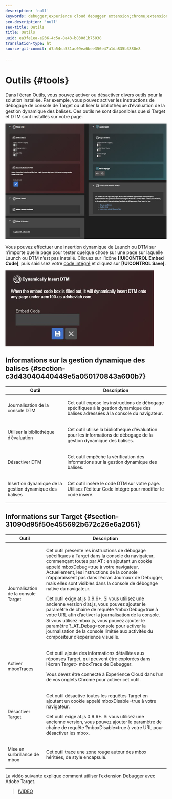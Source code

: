 ```yaml
---
description: 'null'
keywords: debugger;experience cloud debugger extension;chrome;extension;tools;dtm;target
seo-description: 'null'
seo-title: Outils
title: Outils
uuid: ea3fe1ea-e936-4c5a-8a43-b830d1b75038
translation-type: ht
source-git-commit: d7a54ea531ac09ea6bee356e47a1da835b3880e8

---
```



# Outils {#tools}

Dans l’écran Outils, vous pouvez activer ou désactiver divers outils pour la solution installée. Par exemple, vous pouvez activer les instructions de débogage de console de Target ou utiliser la bibliothèque d’évaluation de la gestion dynamique des balises. Ces outils ne sont disponibles que si Target et DTM sont installés sur votre page.

![](assets/tools.jpg)

Vous pouvez effectuer une insertion dynamique de Launch ou DTM sur n’importe quelle page pour tester quelque chose sur une page sur laquelle Launch ou DTM n’est pas installé. Cliquez sur l’icône **[!UICONTROL Embed Code]**, puis saisissez votre [code intégré](https://experiencecloud.adobe.com/resources/help/fr_FR/dtm/deployment.html) et cliquez sur **[!UICONTROL Save]**.

![](assets/tools-embedcode.jpg)

## Informations sur la gestion dynamique des balises {#section-c3d43040440449e5a050170843a600b7}

<table id="table_04625C3319134E169A35DB74C1D1FB31"> 
 <thead> 
  <tr> 
   <th colname="col1" class="entry"> Outil </th> 
   <th colname="col2" class="entry"> Description </th> 
  </tr>
 </thead>
 <tbody> 
  <tr> 
   <td colname="col1"> <p> Journalisation de la console DTM </p> </td> 
   <td colname="col2"> <p>Cet outil expose les instructions de débogage spécifiques à la gestion dynamique des balises adressées à la console du navigateur. </p> </td> 
  </tr> 
  <tr> 
   <td colname="col1"> <p>Utiliser la bibliothèque d’évaluation </p> </td> 
   <td colname="col2"> <p>Cet outil utilise la bibliothèque d’évaluation pour les informations de débogage de la gestion dynamique des balises. </p> </td> 
  </tr> 
  <tr> 
   <td colname="col1"> <p>Désactiver DTM </p> </td> 
   <td colname="col2"> <p>Cet outil empêche la vérification des informations sur la gestion dynamique des balises. </p> </td> 
  </tr> 
  <tr> 
   <td colname="col1"> <p> Insertion dynamique de la gestion dynamique des balises </p> </td> 
   <td colname="col2"> <p> Cet outil insère le code DTM sur votre page. Utilisez l’éditeur Code intégré pour modifier le code inséré. </p> </td> 
  </tr> 
 </tbody> 
</table>

## Informations sur Target {#section-31090d95f50e455692b672c26e6a2051}

<table id="table_A71D269B49F4417599EBACA44D5CCF4F"> 
 <thead> 
  <tr> 
   <th colname="col1" class="entry"> Outil </th> 
   <th colname="col2" class="entry"> Description </th> 
  </tr>
 </thead>
 <tbody> 
  <tr> 
   <td colname="col1"> <p>Journalisation de la console Target </p> </td> 
   <td colname="col2"> <p>Cet outil présente les instructions de débogage spécifiques à Target dans la console du navigateur, commençant toutes par <span class="codeph"> AT :</span> en ajoutant un cookie appelé <span class="codeph"> mboxDebug=true</span> à votre navigateur. Actuellement, les instructions de la console n’apparaissent pas dans l’écran Journaux de Debugger, mais elles sont visibles dans la console de débogage native du navigateur. </p> <p> Cet outil exige at.js 0.9.6+. Si vous utilisez une ancienne version d’at.js, vous pouvez ajouter le paramètre de chaîne de requête <span class="codeph"> ?mboxDebug=true</span> à votre URL afin d’activer la journalisation de la console. Si vous utilisez mbox.js, vous pouvez ajouter le paramètre <span class="codeph"> ?_AT_Debug=console</span> pour activer la journalisation de la console limitée aux activités du compositeur d’expérience visuelle. </p> </td> 
  </tr> 
  <tr> 
   <td colname="col1"> <p> Activer mboxTraces </p> </td> 
   <td colname="col2"> <p>Cet outil ajoute des informations détaillées aux réponses Target, qui peuvent être explorées dans l’écran <span class="uicontrol"> Target&gt; mboxTrace</span> de Debugger. </p> <p> Vous devez être connecté à Experience Cloud dans l’un de vos onglets Chrome pour activer cet outil. </p> </td> 
  </tr> 
  <tr> 
   <td colname="col1"> <p>Désactiver Target </p> </td> 
   <td colname="col2"> <p>Cet outil désactive toutes les requêtes Target en ajoutant un cookie appelé <span class="codeph"> mboxDisable=true</span> à votre navigateur. </p> <p> Cet outil exige at.js 0.9.6+. Si vous utilisez une ancienne version, vous pouvez ajouter le paramètre de chaîne de requête <span class="codeph"> ?mboxDisable=true</span> à votre URL pour désactiver les mbox. </p> </td> 
  </tr> 
  <tr> 
   <td colname="col1"> <p> Mise en surbrillance de mbox </p> </td> 
   <td colname="col2"> <p> Cet outil trace une zone rouge autour des mbox héritées, de style encapsulé. </p> </td> 
  </tr> 
 </tbody> 
</table>

La vidéo suivante explique comment utiliser l’extension Debugger avec Adobe Target.

>[!VIDEO](https://video.tv.adobe.com/v/23115t2/?captions=fre_fr)
